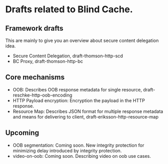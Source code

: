 # Drafts related to Blind Cache.

## Framework drafts

This are mainly to give you an overview about secure content delegation idea.

* Secure Content Delegation, draft-thomson-http-scd
* BC Proxy, draft-thomson-http-bc

## Core mechanisms

* OOB: Describes OOB response metadata for single resource, draft-reschke-http-oob-encoding
* HTTP Payload encryption: Encryption the payload in the HTTP response.
* Resource Map: Describes JSON format for multiple response metadata and means for delivering to client, draft-eriksson-http-resource-map

## Upcoming

* OOB segmentation: Coming soon. New íntegrity protection for minimizing delay introduced by integrity protection.
* video-on-oob: Coming soon. Describing video on oob use cases.
